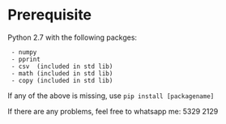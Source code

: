 # Prerequisite
Python 2.7 with the following packges:
```
 - numpy
 - pprint
 - csv  (included in std lib)
 - math (included in std lib)
 - copy (included in std lib)
```

If any of the above is missing, use
`pip install [packagename]`

If there are any problems, feel free to whatsapp me: 5329 2129